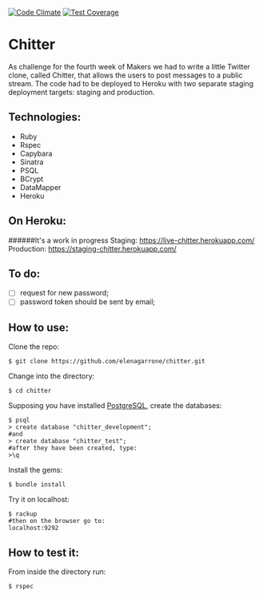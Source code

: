 [![Code Climate](https://codeclimate.com/github/elenagarrone/chitter/badges/gpa.svg)](https://codeclimate.com/github/elenagarrone/chitter)
[![Test Coverage](https://codeclimate.com/github/elenagarrone/chitter/badges/coverage.svg)](https://codeclimate.com/github/elenagarrone/chitter)

Chitter
=========
As challenge for the fourth week of Makers we had to write a little Twitter clone, called Chitter, that allows the users to post messages to a public stream.
The code had to be deployed to Heroku with two separate staging deployment targets: staging and production.

Technologies:
------------
- Ruby
- Rspec
- Capybara
- Sinatra
- PSQL
- BCrypt
- DataMapper
- Heroku

On Heroku:
----------
######It's a work in progress
Staging:
https://live-chitter.herokuapp.com/ </br>
Production: https://staging-chitter.herokuapp.com/

To do:
-----
- [ ] request for new password;
- [ ] password token should be sent by email;

How to use:
----------
Clone the repo:
```shell
$ git clone https://github.com/elenagarrone/chitter.git
```
Change into the directory:
```shell
$ cd chitter
```
Supposing you have installed <a href='http://www.postgresql.org/'>PostgreSQL</a>, create the databases:
```shell
$ psql
> create database "chitter_development";
#and
> create database "chitter_test";
#after they have been created, type:
>\q
```
Install the gems:
```shell
$ bundle install
```
Try it on localhost:
```shell
$ rackup
#then on the browser go to:
localhost:9292
```

How to test it:
--------------
From inside the directory run:
```shell
$ rspec
```
